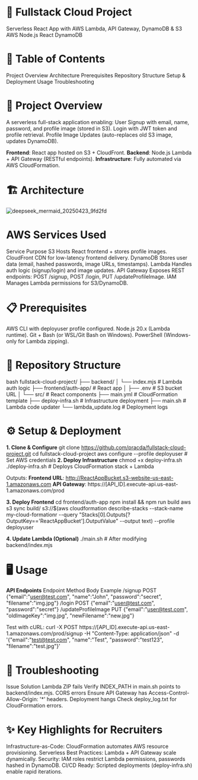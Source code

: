 # 🌟 Fullstack Cloud Project
Serverless React App with AWS Lambda, API Gateway, DynamoDB & S3
AWS Node.js React DynamoDB

# 📜 Table of Contents
Project Overview
Architecture
Prerequisites
Repository Structure
Setup & Deployment
Usage
Troubleshooting

# 🚀 Project Overview
A serverless full-stack application enabling:
User Signup with email, name, password, and profile image (stored in S3).
Login with JWT token and profile retrieval.
Profile Image Updates (auto-replaces old S3 image, updates DynamoDB).

**Frontend**: React app hosted on S3 + CloudFront.
**Backend**: Node.js Lambda + API Gateway (RESTful endpoints).
**Infrastructure**: Fully automated via AWS CloudFormation.

# 🏗 Architecture
![deepseek_mermaid_20250423_9fd2fd](https://github.com/user-attachments/assets/02b0e9f3-412d-482c-b18b-e4cc57e80b8b)


# AWS Services Used
Service	Purpose
S3	Hosts React frontend + stores profile images.
CloudFront	CDN for low-latency frontend delivery.
DynamoDB	Stores user data (email, hashed passwords, image URLs, timestamps).
Lambda	Handles auth logic (signup/login) and image updates.
API Gateway	Exposes REST endpoints: POST /signup, POST /login, PUT /updateProfileImage.
IAM	Manages Lambda permissions for S3/DynamoDB.

# 📋 Prerequisites
AWS CLI with deployuser profile configured.
Node.js 20.x (Lambda runtime).
Git + Bash (or WSL/Git Bash on Windows).
PowerShell (Windows-only for Lambda zipping).

# 📂 Repository Structure
bash
fullstack-cloud-project/
├── backend/
│   └── index.mjs              # Lambda auth logic
├── frontend/auth-app/         # React app
│   ├── .env                  # S3 bucket URL
│   └── src/                  # React components
├── main.yml                  # CloudFormation template
├── deploy-infra.sh           # Infrastructure deployment
├── main.sh                   # Lambda code updater
└── lambda_update.log         # Deployment logs

# ⚙️ Setup & Deployment
**1. Clone & Configure**
git clone https://github.com/pracda/fullstack-cloud-project.git
cd fullstack-cloud-project
aws configure --profile deployuser  # Set AWS credentials
**2. Deploy Infrastructure**
chmod +x deploy-infra.sh
./deploy-infra.sh  # Deploys CloudFormation stack + Lambda

Outputs:
**Frontend URL**: http://ReactAppBucket.s3-website-us-east-1.amazonaws.com
**API Gateway**: https://[API_ID].execute-api.us-east-1.amazonaws.com/prod

**3. Deploy Frontend**
cd frontend/auth-app
npm install && npm run build
aws s3 sync build/ s3://$(aws cloudformation describe-stacks --stack-name my-cloud-formationr --query "Stacks[0].Outputs[?OutputKey=='ReactAppBucket'].OutputValue" --output text) --profile deployuser

**4. Update Lambda (Optional)**
./main.sh  # After modifying backend/index.mjs

# 🖥 Usage
**API Endpoints**
Endpoint	Method	Body Example
/signup	POST	{"email":"user@test.com", "name":"John", "password":"secret", "filename":"img.jpg"}
/login	POST	{"email":"user@test.com", "password":"secret"}
/updateProfileImage	PUT	{"email":"user@test.com", "oldImageKey":"img.jpg", "newFilename":"new.jpg"}

Test with cURL:
curl -X POST https://[API_ID].execute-api.us-east-1.amazonaws.com/prod/signup -H "Content-Type: application/json" -d '{"email":"test@test.com", "name":"Test", "password":"test123", "filename":"test.jpg"}'

# 🐞 Troubleshooting
Issue	Solution
Lambda ZIP fails	Verify INDEX_PATH in main.sh points to backend/index.mjs.
CORS errors	Ensure API Gateway has Access-Control-Allow-Origin: '*' headers.
Deployment hangs	Check deploy_log.txt for CloudFormation errors.

# ✨ Key Highlights for Recruiters
Infrastructure-as-Code: CloudFormation automates AWS resource provisioning.
Serverless Best Practices: Lambda + API Gateway scale dynamically.
Security: IAM roles restrict Lambda permissions, passwords hashed in DynamoDB.
CI/CD Ready: Scripted deployments (deploy-infra.sh) enable rapid iterations.
